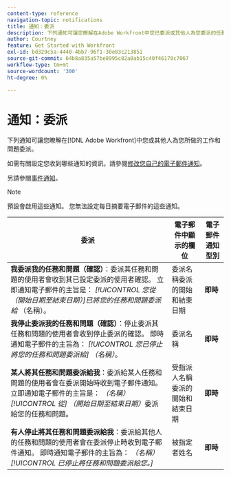 ```yaml
---
content-type: reference
navigation-topic: notifications
title: 通知：委派
description: 下列通知可讓您瞭解在Adobe Workfront中您已委派或其他人為您委派的任務和問題。
author: Courtney
feature: Get Started with Workfront
exl-id: bd329c5a-4440-4bb7-96f1-30e83c213851
source-git-commit: 64b8a835a57be8995c82a0ab15c40f46170c7067
workflow-type: tm+mt
source-wordcount: '300'
ht-degree: 0%

---
```


# 通知：委派

下列通知可讓您瞭解在[!DNL Adobe Workfront]中您或其他人為您所做的工作和問題委派。

如需有關設定您收到哪些通知的資訊，請參閱[修改您自己的電子郵件通知](activate-or-deactivate-your-own-event-notifications.md)。

另請參閱[事件通知](event-notifications.md)。

>[!NOTE]
>
>預設會啟用這些通知。 您無法設定每日摘要電子郵件的這些通知。

| 委派 | 電子郵件中顯示的欄位 | 電子郵件通知型別 |
|------------------------------------------------------------------------------------------------------------------------------------------------------------------------------------------------------------------------------------------------------------------------------------------------|-----------------------------------------------------|----------------------------|
| **我委派我的任務和問題（確認）**：委派其任務和問題的使用者會收到其已設定委派的使用者確認。 立即通知電子郵件的主旨是： *[!UICONTROL 您從（開始日期至結束日期）]已將您的任務和問題委派給* （名稱）。 | 委派名稱委派的開始和結束日期 | **即時** |
| **我停止委派我的任務和問題（確認）**：停止委派其任務和問題的使用者會收到停止委派的確認。 即時通知電子郵件的主旨為： *[!UICONTROL 您已停止將您的任務和問題委派給] （名稱）*。 | 委派名稱 | **即時** |
| **某人將其任務和問題委派給我**：委派給某人任務和問題的使用者會在委派開始時收到電子郵件通知。 立即通知電子郵件的主旨是： *（名稱） [!UICONTROL 從] （開始日期至結束日期）*&#x200B;委派給您的任務和問題。 | 受指派人名稱委派的開始和結束日期 | **即時** |
| **有人停止將其任務和問題委派給我**：委派給其他人的任務和問題的使用者會在委派停止時收到電子郵件通知。 即時通知電子郵件的主旨為： *（名稱） [!UICONTROL 已停止將任務和問題委派給您。]* | 被指定者姓名 | **即時** |
